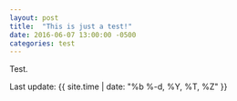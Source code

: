 ```yaml
---
layout: post
title:  "This is just a test!"
date: 2016-06-07 13:00:00 -0500
categories: test
---
```


Test.

Last update: {{ site.time | date: "%b %-d, %Y, %T, %Z" }}